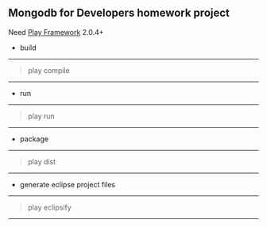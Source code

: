 ## Mongodb for Developers homework project ##
Need [Play Framework](http://www.playframework.org/) 2.0.4+

* build
---
> play compile
---

* run
---
> play run
---

* package
---
> play dist
---

* generate eclipse project files
---
> play eclipsify
---
